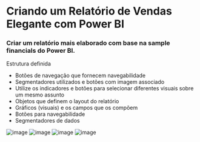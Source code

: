 # Criando um Relatório de Vendas Elegante com Power BI
### Criar um relatório mais elaborado com base na sample financials do Power BI. 
Estrutura definida 

* Botões de navegação que fornecem navegabilidade 
* Segmentadores utilizados e botões com imagem associado 
* Utilize os indicadores e botões para selecionar diferentes visuais sobre um mesmo assunto 
* Objetos que definem o layout do relatório 
* Gráficos (visuais) e os campos que os compõem 
* Botões para navegabilidade 
* Segmentadores de dados

![image](https://github.com/EussouShAd/power_bi_analyst/assets/99194211/cd05b1d5-1698-452d-9b57-813e992010de)
![image](https://github.com/EussouShAd/power_bi_analyst/assets/99194211/f02fcb65-eabf-44d4-9335-5094fdf42ba1)
![image](https://github.com/EussouShAd/power_bi_analyst/assets/99194211/49f01eb5-fd6b-4b0e-97f5-83e772554398)
![image](https://github.com/EussouShAd/power_bi_analyst/assets/99194211/2be07f19-08db-4ca0-b8e5-b7b479ca5049)
